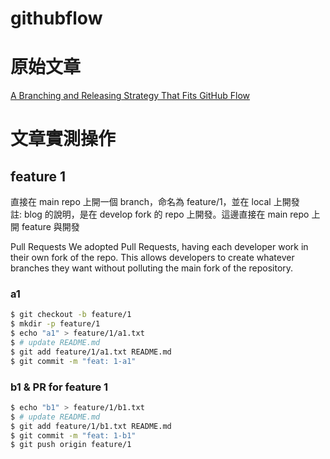 # githubflow

# 原始文章
[A Branching and Releasing Strategy That Fits GitHub Flow](https://hackernoon.com/a-branching-and-releasing-strategy-that-fits-github-flow-be1b6c48eca2)

# 文章實測操作
## feature 1
直接在 main repo 上開一個 branch，命名為 feature/1，並在 local 上開發  
註: 
blog 的說明，是在 develop fork 的 repo 上開發。這邊直接在 main repo 上開 feature 與開發  
>>
Pull Requests
We adopted Pull Requests, having each developer work in their own fork of the repo. This allows developers to create whatever branches they want without polluting the main fork of the repository.
### a1
```bash
$ git checkout -b feature/1
$ mkdir -p feature/1
$ echo "a1" > feature/1/a1.txt
$ # update README.md
$ git add feature/1/a1.txt README.md
$ git commit -m "feat: 1-a1"
```
### b1 & PR for feature 1
```bash
$ echo "b1" > feature/1/b1.txt
$ # update README.md
$ git add feature/1/b1.txt README.md
$ git commit -m "feat: 1-b1"
$ git push origin feature/1
```
